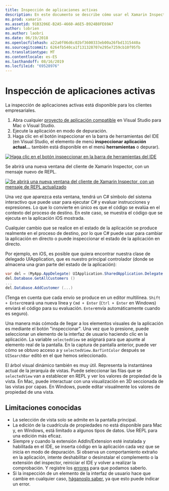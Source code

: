 ```yaml
---
title: Inspección de aplicaciones activas
description: En este documento se describe cómo usar el Xamarin Inspector para inspeccionar las aplicaciones. También se describen las limitaciones de la herramienta de Xamarin Inspector.
ms.prod: xamarin
ms.assetid: 91B3206E-B2A5-4660-A6E5-B924B8FE69A7
author: lobrien
ms.author: laobri
ms.date: 06/19/2018
ms.openlocfilehash: a22a0f06d6c02bf3600333eb00a26fbd1315440a
ms.sourcegitcommit: 6264fb540ca1f131328707e295e7259cb10f95fb
ms.translationtype: MT
ms.contentlocale: es-ES
ms.lasthandoff: 08/16/2019
ms.locfileid: "69528976"
---
```

# <a name="inspecting-live-applications"></a>Inspección de aplicaciones activas

La inspección de aplicaciones activas está disponible para los clientes empresariales.

1. Abra cualquier [proyecto de aplicación compatible](~/tools/inspector/install.md#supported-platforms) en Visual Studio para Mac o Visual Studio.
1. Ejecute la aplicación en modo de depuración.
1. Haga clic en el botón inspeccionar en la barra de herramientas del IDE (en Visual Studio, el elemento de menú **inspeccionar aplicación actual...** también está disponible en el menú **herramientas** o depurar).

[![](inspect-images/mac-heres-the-button.png "Haga clic en el botón inspeccionar en la barra de herramientas del IDE")](inspect-images/mac-heres-the-button.png#lightbox)

Se abrirá una nueva ventana del cliente de Xamarin Inspector, con un mensaje nuevo de REPL.

[![](inspect-images/inspector-0.7.0-map-inspect-small.png "Se abrirá una nueva ventana del cliente de Xamarin Inspector, con un mensaje de REPL actualizado")](inspect-images/inspector-0.7.0-map-inspect.png#lightbox)

Una vez que aparezca esta ventana, tendrá un C# símbolo del sistema interactivo que puede usar para ejecutar C# y evaluar instrucciones y expresiones. Lo que lo convierte en único es que el código se evalúa en el contexto del proceso de destino. En este caso, se muestra el código que se ejecuta en la aplicación iOS mostrada.

Cualquier cambio que se realice en el estado de la aplicación se produce realmente en el proceso de destino, por lo que C# puede usar para cambiar la aplicación en directo o puede inspeccionar el estado de la aplicación en directo.

Por ejemplo, en iOS, es posible que quiera encontrar nuestra clase de delegado UIApplication, que es nuestro principal controlador (donde se almacena una gran parte del estado de la aplicación):

```csharp
var del = (MyApp.AppDelegate) UIApplication.SharedApplication.Delegate
del.Database.GetAllCustomers ()
...
del.Database.AddCustomer (...)
```

(Tenga en cuenta que cada envío se produce en un editor multilínea. `Shift + Enter`creará una nueva línea y `Cmd + Enter` (`Ctrl + Enter` en Windows) enviará el código para su evaluación. `Enter`envía automáticamente cuando es seguro).

Una manera más cómoda de llegar a los elementos visuales de la aplicación es mediante el botón "inspeccionar". Una vez que lo presione, puede seleccionar un elemento de la interfaz de usuario haciendo clic en la aplicación. La variable `selectedView` se asignará para que apunte al elemento real de la pantalla. En la captura de pantalla anterior, puede ver cómo se obtuvo acceso a y `selectedView.BarTintColor` después se `UISearchBar` editó en el que hemos seleccionado.

El árbol visual dinámico también es muy útil. Representa la instantánea actual de la jerarquía de vistas. Puede seleccionar las filas que se `selectedView` van a establecer en REPL y ver los valores de propiedad de la vista. En Mac, puede interactuar con una visualización en 3D seccionada de las vistas por capas. En Windows, puede editar visualmente los valores de propiedad de una vista.

## <a name="known-limitations"></a>Limitaciones conocidas

- La selección de vista solo se admite en la pantalla principal.
- La edición de la cuadrícula de propiedades no está disponible para Mac y, en Windows, está limitado a algunos tipos de datos. Use REPL para una edición más eficaz.
- Siempre y cuando la extensión AddIn/Extension esté instalada y habilitada en el IDE, se inserta código en la aplicación cada vez que se inicia en modo de depuración. Si observa un comportamiento extraño en la aplicación, intente deshabilitar o desinstalar el complemento o la extensión del inspector, reiniciar el IDE y volver a realizar la comprobación. Y registre los [errores](~/tools/inspector/install.md#reporting-bugs) para que podamos saberlo.
- Si la inspección de un elemento de la interfaz de usuario hace que cambie en cualquier caso, [háganoslo saber](~/tools/inspector/install.md#reporting-bugs), ya que esto puede indicar un error.

